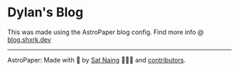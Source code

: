 # Dylan's Blog

This was made using the AstroPaper blog config.
Find more info @ [blog.shxrk.dev](https://blog.shxrk.dev)

---

AstroPaper: Made with 🤍 by [Sat Naing](https://satnaing.dev) 👨🏻‍💻 and [contributors](https://github.com/satnaing/astro-paper/graphs/contributors).
